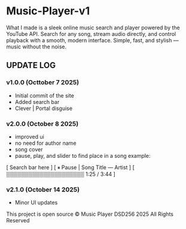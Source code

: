 # Music-Player-v1

What I made is a sleek online music search and player powered by the YouTube API. Search for any song, stream audio directly, and control playback with a smooth, modern interface. Simple, fast, and stylish — music without the noise. 

## UPDATE LOG

### v1.0.0 (Octtober 7 2025)

- Initial commit of the site
- Added search bar
- Clever | Portal disguise

### v2.0.0 (October 8 2025)

- improved ui
- no need for author name
- song cover
- pause, play, and slider to find place in a song
example:

[ Search bar here ]
[ ⏸ Pause | Song Title — Artist ]
[ ▒▒▒▒▒▒▒▒▒▒▒▒▒▒▒▒▒▒▒▒▒  1:25 / 3:44 ]

### v2.1.0 (October 14 2025)

- Minor UI updates


This project is open source © Music Player DSD256 2025 All Rights Reserved
